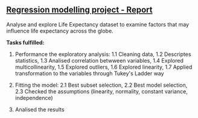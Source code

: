 ## [Regression modelling project - Report](https://github.com/lolavc/modelling/blob/main/Regression4gh_191223.pdf)
Analyse and explore Life Expectancy dataset to examine factors that may influence life expectancy across the globe.

**Tasks fulfilled:**
1. Performance the exploratory analysis: 1.1 Cleaning data, 1.2 Descriptes statistics, 1.3 Analised correlation betwween variables, 1.4 Explored multicollinearity, 1.5 Explored outliers, 1.6 Explored linearity, 1.7 Applied transformation to the variables through Tukey's Ladder way

2. Fitting the model: 2.1 Best subset selection, 2.2 Best model selection, 2.3 Checked the assumptions (linearity, normality, constant variance, independence)
   
3. Analised the results
